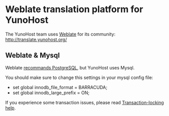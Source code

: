 # Weblate translation platform for YunoHost

The YunoHost team uses [Weblate](https://weblate.org) for its community: http://translate.yunohost.org/

## Weblate & Mysql

Weblate [recommands PostgreSQL](https://docs.weblate.org/en/latest/admin/install.html#database-setup-for-weblate), but YunoHost uses Mysql.

You should make sure to change this settings in your mysql config file:

* set global innodb_file_format = BARRACUDA;
* set global innodb_large_prefix = ON;

If you experience some transaction issues, please read [Transaction-locking help](https://docs.weblate.org/en/latest/admin/install.html#transaction-locking).
